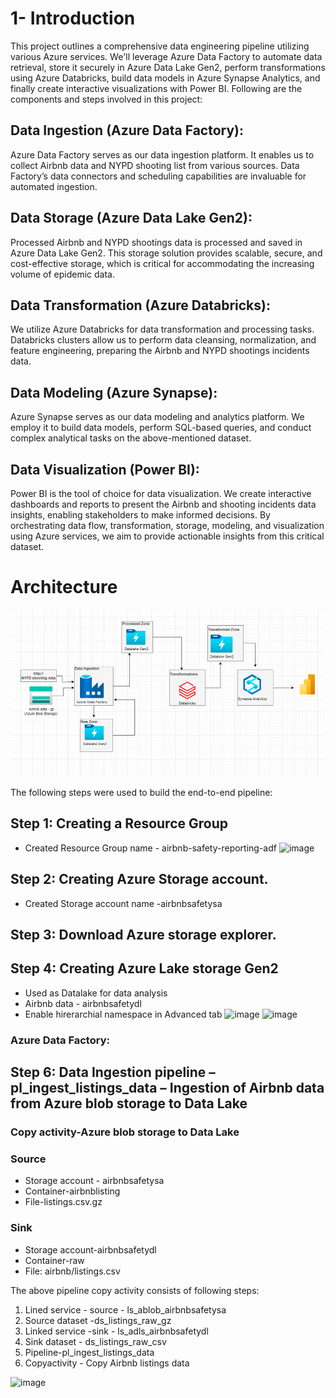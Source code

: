 # 1-	Introduction
This project outlines a comprehensive data engineering pipeline utilizing various Azure services. We'll leverage Azure Data Factory to automate data retrieval, store it securely in Azure Data Lake Gen2, perform transformations using Azure Databricks, build data models in Azure Synapse Analytics, and finally create interactive visualizations with Power BI.
Following are the components and steps involved in this project:
## Data Ingestion (Azure Data Factory):
Azure Data Factory serves as our data ingestion platform. It enables us to collect Airbnb data and NYPD shooting list from various sources. Data Factory’s data connectors and scheduling capabilities are invaluable for automated ingestion.
## Data Storage (Azure Data Lake Gen2):
Processed Airbnb and NYPD shootings data is processed and saved in Azure Data Lake Gen2. This storage solution provides scalable, secure, and cost-effective storage, which is critical for accommodating the increasing volume of epidemic data.
## Data Transformation (Azure Databricks):
We utilize Azure Databricks for data transformation and processing tasks. Databricks clusters allow us to perform data cleansing, normalization, and feature engineering, preparing the Airbnb and NYPD shootings incidents data.
## Data Modeling (Azure Synapse):
Azure Synapse serves as our data modeling and analytics platform. We employ it to build data models, perform SQL-based queries, and conduct complex analytical tasks on the above-mentioned dataset.
## Data Visualization (Power BI):
Power BI is the tool of choice for data visualization. We create interactive dashboards and reports to present the Airbnb and shooting incidents data insights, enabling stakeholders to make informed decisions.
By orchestrating data flow, transformation, storage, modeling, and visualization using Azure services, we aim to provide actionable insights from this critical dataset.

# Architecture
![alt text](image-1.png)

The following steps were used to build the end-to-end pipeline:
## Step 1: Creating a Resource Group 
- Created Resource Group name - airbnb-safety-reporting-adf
![image](https://github.com/vanitha-himagirish/staying_safe_with_airbnb/assets/55011879/2f4fcc0d-992e-4212-9bd4-adeec2473214)

## Step 2: Creating Azure Storage account.
- Created Storage account name -airbnbsafetysa

## Step 3: Download Azure storage explorer.

## Step 4: Creating Azure Lake storage Gen2
- Used as Datalake for data analysis
- Airbnb data - airbnbsafetydl
- Enable hirerarchial namespace in Advanced tab
![image](https://github.com/vanitha-himagirish/staying_safe_with_airbnb/assets/55011879/42563eb1-f007-4d3c-97aa-8ba74afc4cf6)
![image](https://github.com/vanitha-himagirish/staying_safe_with_airbnb/assets/55011879/e7e24721-ae9c-4f39-8e7a-b60e3399f22a)

### Azure Data Factory:
## Step 6: Data Ingestion pipeline – pl_ingest_listings_data – Ingestion of Airbnb data from Azure blob storage to Data Lake
### Copy activity-Azure blob storage to Data Lake
  ### Source
  -	Storage account - airbnbsafetysa
  -	Container-airbnblisting
  -	File-listings.csv.gz
  ### Sink
  - Storage account-airbnbsafetydl
  - Container-raw
  - File: airbnb/listings.csv
    
The above pipeline copy activity consists of following steps:
1. Lined service - source - ls_ablob_airbnbsafetysa
2. Source dataset -ds_listings_raw_gz
3. Linked service -sink - ls_adls_airbnbsafetydl
4. Sink dataset - ds_listings_raw_csv
5. Pipeline-pl_ingest_listings_data
6. Copyactivity - Copy Airbnb listings data

![image](https://github.com/vanitha-himagirish/staying_safe_with_airbnb/assets/55011879/b7e9d41f-d76d-41ed-aeb2-2f670df14620)








